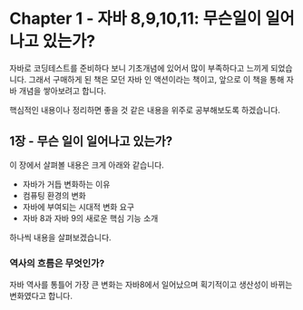 # Chapter 1 - 자바 8,9,10,11: 무슨일이 일어나고 있는가?

자바로 코딩테스트를 준비하다 보니 기초개념에 있어서 많이 부족하다고 느끼게 되었습니다. 그래서 구매하게 된 책은 모던 자바 인 액션이라는 책이고, 앞으로 이 책을 통해 자바 개념을 쌓아보려고 합니다.

핵심적인 내용이나 정리하면 좋을 것 같은 내용을 위주로 공부해보도록 하겠습니다.

## 1장 - 무슨 일이 일어나고 있는가?

이 장에서 살펴볼 내용은 크게 아래와 같습니다.
* 자바가 거듭 변화하는 이유
* 컴퓨팅 환경의 변화
* 자바에 부여되는 시대적 변화 요구
* 자바 8과 자바 9의 새로운 핵심 기능 소개

하나씩 내용을 살펴보겠습니다.

### 역사의 흐름은 무엇인가?
자바 역사를 통틀어 가장 큰 변화는 자바8에서 일어났으며 획기적이고 생산성이 바뀌는 변화였다고 합니다.
